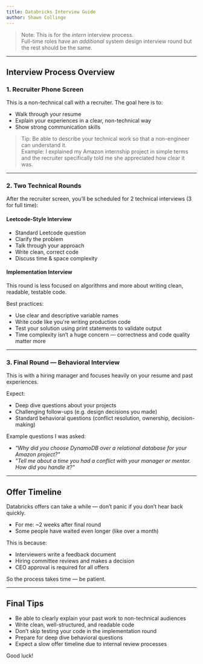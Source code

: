 ```yaml
---
title: Databricks Interview Guide
author: Shawn Collinge
---
```


> Note: This is for the *intern* interview process.  
> Full-time roles have an *additional* system design interview round but the rest should be the same.

---

## Interview Process Overview

### 1. Recruiter Phone Screen

This is a non-technical call with a recruiter. The goal here is to:

- Walk through your resume
- Explain your experiences in a clear, non-technical way
- Show strong communication skills

> Tip: Be able to describe your technical work so that a non-engineer can understand it.  
> Example: I explained my Amazon internship project in simple terms and the recruiter specifically told me she appreciated how clear it was.

---

### 2. Two Technical Rounds

After the recruiter screen, you’ll be scheduled for 2 technical interviews (3 for full time):

#### Leetcode-Style Interview
- Standard Leetcode question
- Clarify the problem
- Talk through your approach
- Write clean, correct code
- Discuss time & space complexity

#### Implementation Interview
This round is less focused on algorithms and more about writing clean, readable, testable code.

Best practices:
- Use clear and descriptive variable names
- Write code like you're writing production code
- Test your solution using print statements to validate output
- Time complexity isn’t a huge concern — correctness and code quality matter more

---

### 3. Final Round — Behavioral Interview

This is with a hiring manager and focuses heavily on your resume and past experiences.

Expect:
- Deep dive questions about your projects
- Challenging follow-ups (e.g. design decisions you made)
- Standard behavioral questions (conflict resolution, ownership, decision-making)

Example questions I was asked:
- *"Why did you choose DynamoDB over a relational database for your Amazon project?"*
- *"Tell me about a time you had a conflict with your manager or mentor. How did you handle it?"*

---

## Offer Timeline

Databricks offers can take a while — don’t panic if you don’t hear back quickly.

- For me: ~2 weeks after final round
- Some people have waited even longer (like over a month)

This is because:

- Interviewers write a feedback document
- Hiring committee reviews and makes a decision
- CEO approval is required for all offers

So the process takes time — be patient.

---

## Final Tips

- Be able to clearly explain your past work to non-technical audiences
- Write clean, well-structured, and readable code
- Don’t skip testing your code in the implementation round
- Prepare for deep dive behavioral questions
- Expect a slow offer timeline due to internal review processes

Good luck!
